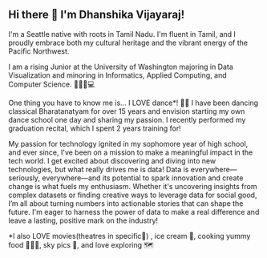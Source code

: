 ## Hi there 👋 I'm Dhanshika Vijayaraj!

I'm a Seattle native with roots in Tamil Nadu. I'm fluent in Tamil, and I proudly embrace both my cultural heritage and the vibrant energy of the Pacific Northwest.

I am a rising Junior at the University of Washington majoring in Data Visualization and minoring in Informatics, Applied Computing, and Computer Science. 👩🏽‍💻💻 

One thing you have to know me is… I LOVE dance*! 💃🏿 I have been dancing classical Bharatanatyam for over 15 years and envision starting my own dance school one day and sharing my passion. I recently performed my graduation recital, which I spent 2 years training for! 

My passion for technology ignited in my sophomore year of high school, and ever since, I've been on a mission to make a meaningful impact in the tech world. I get excited about discovering and diving into new technologies, but what really drives me is data! Data is everywhere—seriously, everywhere—and its potential to spark innovation and create change is what fuels my enthusiasm. Whether it's uncovering insights from complex datasets or finding creative ways to leverage data for social good, I’m all about turning numbers into actionable stories that can shape the future. I'm eager to harness the power of data to make a real difference and leave a lasting, positive mark on the industry!

*I also LOVE movies(theatres in specific🍿) , ice cream 🍦, cooking yummy food 👩🏿‍🍳, sky pics 🌅, and love exploring 🗺️
 

